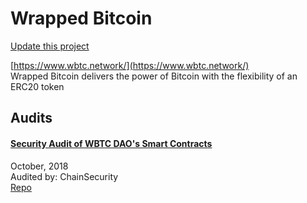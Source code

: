 
# Wrapped Bitcoin

[Update this project](https://github.com/ConsenSys/blockchainSecurityDB/edit/master/projects/wrapped-bitcoin.json)
  
[https://www.wbtc.network/](https://www.wbtc.network/)<br>
Wrapped Bitcoin delivers the power of Bitcoin with the flexibility of an ERC20 token


## Audits



#### [Security Audit of WBTC DAO's Smart Contracts](https://github.com/ChainSecurity/audits/blob/master/ChainSecurity_WBTC.pdf)

October, 2018<br>
Audited by: ChainSecurity<br>
[Repo](https://github.com/WrappedBTC/bitcoin-token-smart-contracts)<br>
      

  



